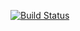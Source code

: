 [![Build Status](https://ci.consulo.io/job/consulo-gmaven/badge/icon)](https://ci.consulo.io/job/consulo-gmaven/)